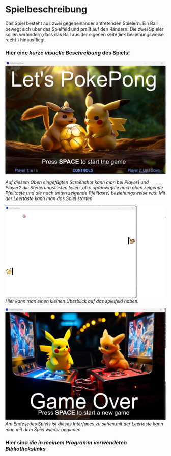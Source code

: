 # Spielbeschreibung

Das Spiel besteht aus zwei gegeneinander antretenden Spielern.
Ein Ball bewegt sich über das Spielfeld und prallt auf den Rändern.
Die zwei Spieler sollen verhindern,dass das Ball aus der eigenen seite(link beziehungsweise recht ) hinausfliegt.



### Hier eine *kurze visuelle Beschreibung* des Spiels!


![img.png](img.png)

*Auf  diesem Oben eingefügten Screenshot kann man bei Player1 und Player2 die Steuerungstasten lesen ,also up/down(die nach oben zeigende Pfeiltaste und die nach unten zeigende Pfeiltaste) beziehungsweise w/s.
Mit der Leertaste kann man das Spiel starten*

![img_1.png](img_1.png) *Hier kann man einen kleinen Überblick auf das spielfeld haben.*

![img_2.png](img_2.png) *Am Ende jedes Spiels ist dieses Interfaces zu sehen,mit der Leertaste kann man mit dem Spiel wieder beginnen.*

### Hier sind *die in meinem Programm verwendeten Bibliothekslinks*
